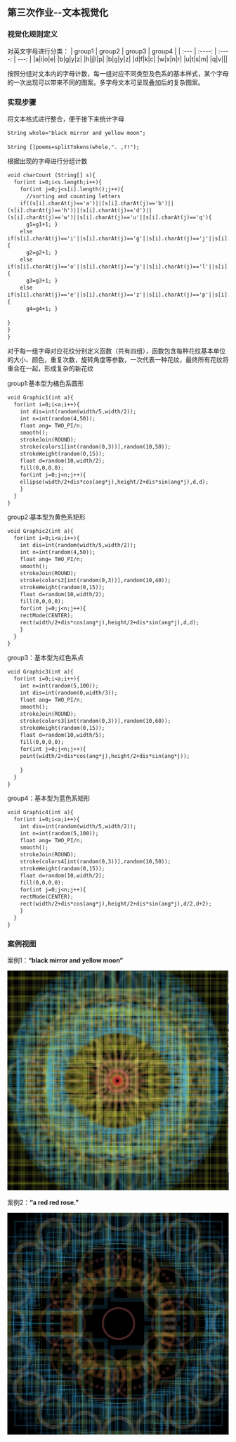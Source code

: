 
## 第三次作业--文本视觉化

### 视觉化规则定义

对英文字母进行分类：
| group1     | group2 | group3     | group4     |
| :---        |    :----:   |    :----:   |          ---: |
|a|i|o|e|
|b|g|y|z|
|h|j|l|p|
|b|g|y|z|
|d|f|k|c|
|w|x|n|r|
|u|t|s|m|
|q|v|||

按照分组对文本内的字母计数，每一组对应不同类型及色系的基本样式，某个字母的一次出现可以带来不同的图案。多字母文本可呈现叠加后的复杂图案。

### 实现步骤
将文本格式进行整合，便于接下来统计字母
```
String whole="black mirror and yellow moon";

String []poems=splitTokens(whole,". ,?!");

```
根据出现的字母进行分组计数
```
void charCount (String[] s){
  for(int i=0;i<s.length;i++){
    for(int j=0;j<s[i].length();j++){
      //sorting and counting letters
    if((s[i].charAt(j)=='a')||(s[i].charAt(j)=='b')||(s[i].charAt(j)=='h')||(s[i].charAt(j)=='d')||(s[i].charAt(j)=='w')||s[i].charAt(j)=='u'||s[i].charAt(j)=='q'){
      g1=g1+1; }
    else if(s[i].charAt(j)=='i'||s[i].charAt(j)=='g'||s[i].charAt(j)=='j'||s[i].charAt(j)=='f'||s[i].charAt(j)=='x'||s[i].charAt(j)=='t'||s[i].charAt(j)=='v'){
      g2=g2+1; }
    else if(s[i].charAt(j)=='o'||s[i].charAt(j)=='y'||s[i].charAt(j)=='l'||s[i].charAt(j)=='k'||s[i].charAt(j)=='n'||s[i].charAt(j)=='s'){
      g3=g3+1; }
    else if(s[i].charAt(j)=='e'||s[i].charAt(j)=='z'||s[i].charAt(j)=='p'||s[i].charAt(j)=='c'||s[i].charAt(j)=='r'||s[i].charAt(j)=='m'){
      g4=g4+1; }

}
}
}

```

对于每一组字母对应花纹分别定义函数（共有四组），函数包含每种花纹基本单位的大小、颜色，重复次数，旋转角度等参数，一次代表一种花纹，最终所有花纹将重合在一起，形成复杂的新花纹

group1:基本型为橘色系圆形
```
void Graphic1(int a){
  for(int i=0;i<a;i++){
    int dis=int(random(width/5,width/2));
    int n=int(random(4,50));
    float ang= TWO_PI/n;
    smooth();
    strokeJoin(ROUND);
    stroke(colors1[int(random(0,3))],random(10,50));
    strokeWeight(random(0,15));
    float d=random(10,width/2);
    fill(0,0,0,0);
    for(int j=0;j<n;j++){
    ellipse(width/2+dis*cos(ang*j),height/2+dis*sin(ang*j),d,d);
    } 
  }
}
```

group2:基本型为黄色系矩形
```
void Graphic2(int a){
  for(int i=0;i<a;i++){
    int dis=int(random(width/5,width/2));
    int n=int(random(4,50));
    float ang= TWO_PI/n;
    smooth();
    strokeJoin(ROUND);
    stroke(colors2[int(random(0,3))],random(10,40));
    strokeWeight(random(0,15));
    float d=random(10,width/2);
    fill(0,0,0,0);
    for(int j=0;j<n;j++){
    rectMode(CENTER);
    rect(width/2+dis*cos(ang*j),height/2+dis*sin(ang*j),d,d);
    } 
  }
}
```
group3：基本型为红色系点
```
void Graphic3(int a){
  for(int i=0;i<a;i++){
    int n=int(random(5,100));
    int dis=int(random(0,width/3));
    float ang= TWO_PI/n;
    smooth();
    strokeJoin(ROUND);
    stroke(colors3[int(random(0,3))],random(10,60));
    strokeWeight(random(0,15));
    float d=random(10,width/5);
    fill(0,0,0,0);
    for(int j=0;j<n;j++){
    point(width/2+dis*cos(ang*j),height/2+dis*sin(ang*j));
   
    } 
  }
}
```
group4：基本型为蓝色系矩形
```
void Graphic4(int a){
  for(int i=0;i<a;i++){
    int dis=int(random(width/5,width/2));
    int n=int(random(5,100));
    float ang= TWO_PI/n;
    smooth();
    strokeJoin(ROUND);
    stroke(colors4[int(random(0,3))],random(10,50));
    strokeWeight(random(0,15));
    float d=random(10,width/2);
    fill(0,0,0,0);
    for(int j=0;j<n;j++){
    rectMode(CENTER);
    rect(width/2+dis*cos(ang*j),height/2+dis*sin(ang*j),d/2,d+2);
    } 
  }
}
```




### 案例视图

案例1：**“black mirror and yellow moon”**

![](https://github.com/alm-adlt/homework/blob/main/homework3-visualization/eg1.jpg)

案例2：**“a red red rose.”**

![](https://github.com/alm-adlt/homework/blob/main/homework3-visualization/eg3.jpg)
